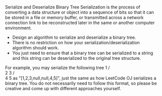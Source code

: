 Serialize and Deserialize Binary Tree
Serialization is the process of converting a data structure or object into a sequence of bits so that it can be stored in a file or memory buffer, or transmitted across a network connection link to be reconstructed later in the same or another computer environment.

* Design an algorithm to serialize and deserialize a binary tree.
* There is no restriction on how your serialization/deserialization algorithm should work.
* You just need to ensure that a binary tree can be serialized to a string and this string can be deserialized to the original tree structure.

For example, you may serialize the following tree
    1
   / \
  2   3
     / \
    4   5
as "[1,2,3,null,null,4,5]", just the same as how LeetCode OJ serializes a binary tree. You do not necessarily need to follow this format, so please be creative and come up with different approaches yourself.